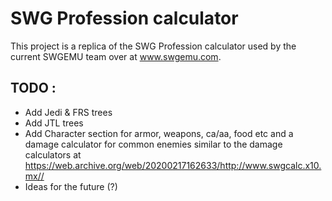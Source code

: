 # SWG Profession calculator

This project is a replica of the SWG Profession calculator used by the current SWGEMU team over at www.swgemu.com.

## TODO :
- Add Jedi & FRS trees
- Add JTL trees
- Add Character section for armor, weapons, ca/aa, food etc and a damage calculator for common enemies similar to the damage calculators at https://web.archive.org/web/20200217162633/http://www.swgcalc.x10.mx//
- Ideas for the future (?)
